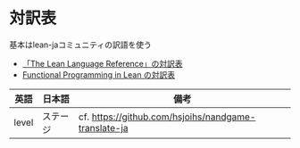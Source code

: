 対訳表
=====

基本はlean-jaコミュニティの訳語を使う

- [「The Lean Language Reference」の対訳表](https://github.com/lean-ja/reference-manual-ja/blob/main/GLOSSARY.md)
- [Functional Programming in Lean の対訳表](https://github.com/lean-ja/fp-lean-ja/blob/main/functional-programming-lean/GLOSSARY.md)

| 英語 | 日本語 | 備考 |
| --- | --- | --- |
| level | ステージ | cf. https://github.com/hsjoihs/nandgame-translate-ja |
